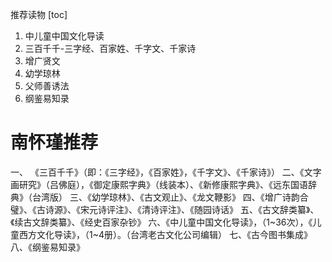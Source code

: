 推荐读物
[toc]

1. 中儿童中国文化导读
2. 三百千千-三字经、百家姓、千字文、千家诗
3. 增广贤文
4. 幼学琼林
5. 父师善诱法
6. 纲鉴易知录

# 南怀瑾推荐
一、 《三百千千》（即：《三字经》，《百家姓》，《千字文》、《千家诗》）
二、《文字画研究》（吕佛庭），《御定康熙字典》（线装本）、《新修康熙字典》、《远东国语辞典》（台湾版）
三、《幼学琼林》、《古文观止》、《龙文鞭影》
四、《增广诗韵合璧》、《古诗源》、《宋元诗评注》、《清诗评注》、《随园诗话》
五、《古文辞类纂》、《续古文辞类纂》、《经史百家杂钞》
六、《中儿童中国文化导读》，（1~36次），《儿童西方文化导读》，（1~4册）。（台湾老古文化公司编辑）
七、《古今图书集成》
八、《纲鉴易知录》